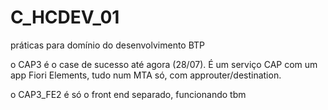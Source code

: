 # C_HCDEV_01

práticas para domínio do desenvolvimento BTP

o CAP3 é o case de sucesso até agora (28/07). É um serviço CAP com um app Fiori Elements, tudo num MTA só, com approuter/destination.

o CAP3_FE2 é só o front end separado, funcionando tbm
